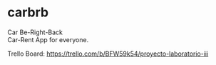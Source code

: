 # carbrb 
Car Be-Right-Back <br/>
Car-Rent App for everyone. <br/>

Trello Board: https://trello.com/b/BFW59k54/proyecto-laboratorio-iii
